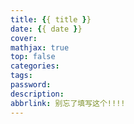 ```yaml
---
title: {{ title }}
date: {{ date }}
cover:
mathjax: true
top: false
categories:
tags:
password:   
description:
abbrlink: 别忘了填写这个!!!!
---
```

